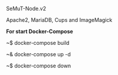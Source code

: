 SeMuT-Node.v2

Apache2, MariaDB, Cups and ImageMagick 


<b>For start Docker-Compose</b> 

~$ docker-compose build

~& docker-compose up -d

~$ docker-compose down
